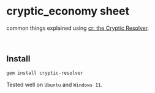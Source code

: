 # cryptic_economy sheet
common things explained using [cr: the Cryptic Resolver](https://github.com/cryptic-resolver/cr).

<br>

## Install

```bash
gem install cryptic-resolver
```

Tested well on `Ubuntu` and `Windows 11`.

<br>
